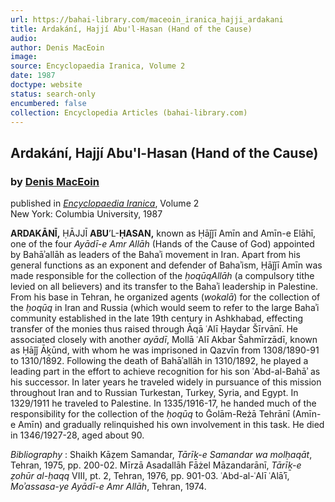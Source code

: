 ```yaml
---
url: https://bahai-library.com/maceoin_iranica_hajji_ardakani
title: Ardakání, Hajjí Abu'l-Hasan (Hand of the Cause)
audio: 
author: Denis MacEoin
image: 
source: Encyclopaedia Iranica, Volume 2
date: 1987
doctype: website
status: search-only
encumbered: false
collection: Encyclopedia Articles (bahai-library.com)
---
```



## Ardakání, Hajjí Abu'l-Hasan (Hand of the Cause)

### by [Denis MacEoin](https://bahai-library.com/author/Denis+MacEoin)

published in [_Encyclopaedia Iranica_](https://bahai-library.com/series/Encyclopaedia%20Iranica), Volume 2  
New York: Columbia University, 1987


**ARDAKĀNĪ,** ḤĀJJĪ **ABU**’L-**ḤASAN,** known as Ḥāǰǰī Amīn and Amīn-e Elāhī, one of the four _Ayādī-e Amr Allāh_ (Hands of the Cause of God) appointed by Bahāʾallāh as leaders of the Bahaʾi movement in Iran. Apart from his general functions as an exponent and defender of Bahaʾism, Ḥāǰǰī Amīn was made responsible for the collection of the _ḥoqūqAllāh_ (a compulsory tithe levied on all believers) and its transfer to the Bahaʾi leadership in Palestine. From his base in Tehran, he organized agents (_wokalā_) for the collection of the _ḥoqūq_ in Iran and Russia (which would seem to refer to the large Bahaʾi community established in the late 19th century in Ashkhabad, effecting transfer of the monies thus raised through Āqā ʿAlī Ḥaydar Šīrvānī. He associated closely with another _ayādī_, Mollā ʿAlī Akbar Šahmīrzādī, known as Ḥāǰǰ Āḵūnd, with whom he was imprisoned in Qazvīn from 1308/1890-91 to 1310/1892. Following the death of Bahāʾallāh in 1310/1892, he played a leading part in the effort to achieve recognition for his son ʿAbd-al-Bahāʾ as his successor. In later years he traveled widely in pursuance of this mission throughout Iran and to Russian Turkestan, Turkey, Syria, and Egypt. In 1329/1911 he traveled to Palestine. In 1335/1916-17, he handed much of the responsibility for the collection of the _ḥoqūq_ to Ḡolām-Reżā Tehrānī (Amīn-e Amīn) and gradually relinquished his own involvement in this task. He died in 1346/1927-28, aged about 90.

_Bibliography_ : Shaikh Kāẓem Samandar, _Tārīḵ-e Samandar wa molḥaqāt_, Tehran, 1975, pp. 200-02. Mīrzā Asadallāh Fāżel Māzandarānī, _Tārīḵ-e ẓohūr al-ḥaqq_ VIII, pt. 2, Tehran, 1976, pp. 901-03. ʿAbd-al-ʿAlī ʿAlāʾī, _Moʾassasa-ye Ayādī-e Amr Allāh_, Tehran, 1974.